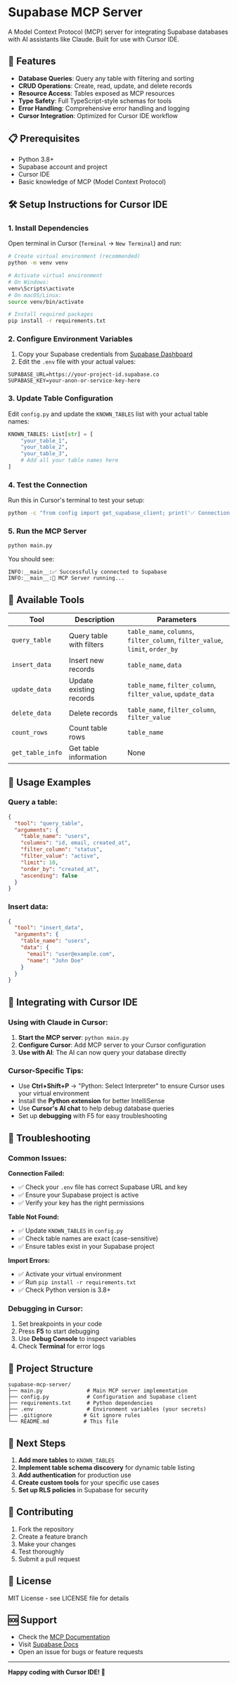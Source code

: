 # Supabase MCP Server

A Model Context Protocol (MCP) server for integrating Supabase databases with AI assistants like Claude. Built for use with Cursor IDE.

## 🚀 Features

- **Database Queries**: Query any table with filtering and sorting
- **CRUD Operations**: Create, read, update, and delete records
- **Resource Access**: Tables exposed as MCP resources
- **Type Safety**: Full TypeScript-style schemas for tools
- **Error Handling**: Comprehensive error handling and logging
- **Cursor Integration**: Optimized for Cursor IDE workflow

## 📋 Prerequisites

- Python 3.8+
- Supabase account and project
- Cursor IDE
- Basic knowledge of MCP (Model Context Protocol)

## 🛠️ Setup Instructions for Cursor IDE

### 1. **Install Dependencies**

Open terminal in Cursor (`Terminal` → `New Terminal`) and run:

```bash
# Create virtual environment (recommended)
python -m venv venv

# Activate virtual environment
# On Windows:
venv\Scripts\activate
# On macOS/Linux:
source venv/bin/activate

# Install required packages
pip install -r requirements.txt
```

### 2. **Configure Environment Variables**

1. Copy your Supabase credentials from [Supabase Dashboard](https://supabase.com/dashboard)
2. Edit the `.env` file with your actual values:

```env
SUPABASE_URL=https://your-project-id.supabase.co
SUPABASE_KEY=your-anon-or-service-key-here
```

### 3. **Update Table Configuration**

Edit `config.py` and update the `KNOWN_TABLES` list with your actual table names:

```python
KNOWN_TABLES: List[str] = [
    "your_table_1",
    "your_table_2", 
    "your_table_3",
    # Add all your table names here
]
```

### 4. **Test the Connection**

Run this in Cursor's terminal to test your setup:

```bash
python -c "from config import get_supabase_client; print('✅ Connection successful!' if get_supabase_client() else '❌ Connection failed!')"
```

### 5. **Run the MCP Server**

```bash
python main.py
```

You should see:
```
INFO:__main__:✅ Successfully connected to Supabase
INFO:__main__:🚀 MCP Server running...
```

## 🔧 Available Tools

| Tool | Description | Parameters |
|------|-------------|------------|
| `query_table` | Query table with filters | `table_name`, `columns`, `filter_column`, `filter_value`, `limit`, `order_by` |
| `insert_data` | Insert new records | `table_name`, `data` |
| `update_data` | Update existing records | `table_name`, `filter_column`, `filter_value`, `update_data` |
| `delete_data` | Delete records | `table_name`, `filter_column`, `filter_value` |
| `count_rows` | Count table rows | `table_name` |
| `get_table_info` | Get table information | None |

## 📖 Usage Examples

### Query a table:
```json
{
  "tool": "query_table",
  "arguments": {
    "table_name": "users",
    "columns": "id, email, created_at",
    "filter_column": "status",
    "filter_value": "active",
    "limit": 10,
    "order_by": "created_at",
    "ascending": false
  }
}
```

### Insert data:
```json
{
  "tool": "insert_data", 
  "arguments": {
    "table_name": "users",
    "data": {
      "email": "user@example.com",
      "name": "John Doe"
    }
  }
}
```

## 🔗 Integrating with Cursor IDE

### Using with Claude in Cursor:

1. **Start the MCP server**: `python main.py`
2. **Configure Cursor**: Add MCP server to your Cursor configuration
3. **Use with AI**: The AI can now query your database directly

### Cursor-Specific Tips:

- Use **Ctrl+Shift+P** → "Python: Select Interpreter" to ensure Cursor uses your virtual environment
- Install the **Python extension** for better IntelliSense
- Use **Cursor's AI chat** to help debug database queries
- Set up **debugging** with F5 for easy troubleshooting

## 🐛 Troubleshooting

### Common Issues:

**Connection Failed:**
- ✅ Check your `.env` file has correct Supabase URL and key
- ✅ Ensure your Supabase project is active
- ✅ Verify your key has the right permissions

**Table Not Found:**
- ✅ Update `KNOWN_TABLES` in `config.py`
- ✅ Check table names are exact (case-sensitive)
- ✅ Ensure tables exist in your Supabase project

**Import Errors:**
- ✅ Activate your virtual environment
- ✅ Run `pip install -r requirements.txt`
- ✅ Check Python version is 3.8+

### Debugging in Cursor:

1. Set breakpoints in your code
2. Press **F5** to start debugging
3. Use **Debug Console** to inspect variables
4. Check **Terminal** for error logs

## 📁 Project Structure

```
supabase-mcp-server/
├── main.py              # Main MCP server implementation
├── config.py            # Configuration and Supabase client
├── requirements.txt     # Python dependencies
├── .env                 # Environment variables (your secrets)
├── .gitignore          # Git ignore rules
└── README.md           # This file
```

## 🚦 Next Steps

1. **Add more tables** to `KNOWN_TABLES`
2. **Implement table schema discovery** for dynamic table listing
3. **Add authentication** for production use
4. **Create custom tools** for your specific use cases
5. **Set up RLS policies** in Supabase for security

## 🤝 Contributing

1. Fork the repository
2. Create a feature branch
3. Make your changes
4. Test thoroughly
5. Submit a pull request

## 📝 License

MIT License - see LICENSE file for details

## 🆘 Support

- Check the [MCP Documentation](https://modelcontextprotocol.io)
- Visit [Supabase Docs](https://supabase.com/docs)
- Open an issue for bugs or feature requests

---

**Happy coding with Cursor IDE! 🎯**